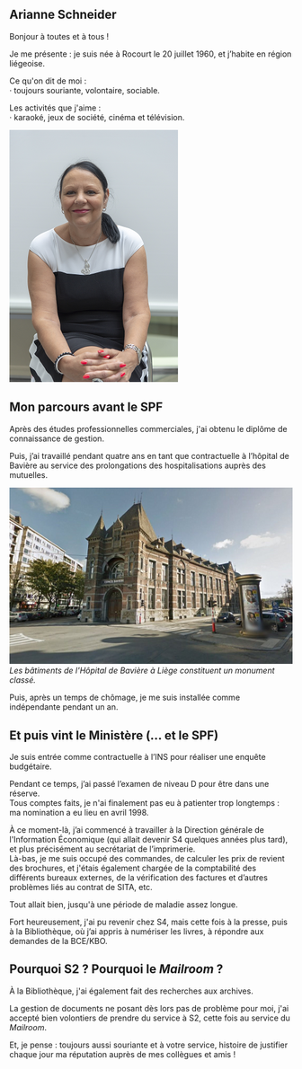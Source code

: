 <link rel="stylesheet" href="S2.css">
<link rel="stylesheet" href="foghorn2.css">

## Arianne Schneider 

Bonjour à toutes et à tous !

Je me présente : je suis née à Rocourt le 20 juillet 1960, et j’habite en région liégeoise.

Ce qu'on dit de moi :  
&middot; toujours souriante, volontaire, sociable.

Les activités que j'aime :  
&middot; karaoké, jeux de société, cinéma et télévision.

![](Arianne_Schneider.png)

## Mon parcours avant le SPF

Après des études professionnelles commerciales, j'ai obtenu le diplôme de connaissance de gestion.

Puis, j’ai travaillé pendant quatre ans en tant que contractuelle à l’hôpital de Bavière au service des prolongations des hospitalisations auprès des mutuelles.

![](Baviere.png)  
*Les bâtiments de l'Hôpital de Bavière à Liège constituent un monument classé.*

Puis, après un temps de chômage, je me suis installée comme indépendante pendant un an.

## Et puis vint le Ministère (... et le SPF)

Je suis entrée comme contractuelle à l’INS pour réaliser une enquête budgétaire.

Pendant ce temps, j’ai passé l’examen de niveau D pour être dans une réserve.  
Tous comptes faits, je n'ai finalement pas eu à patienter trop longtemps : ma nomination a eu lieu en avril 1998. 

&Agrave; ce moment-là, j’ai commencé à travailler à la Direction générale de l'Information &Eacute;conomique (qui allait devenir S4 quelques années plus tard), et plus précisément au secrétariat de l’imprimerie.  
Là-bas, je me suis occupé des commandes, de calculer les prix de revient des brochures, et j'étais également chargée de la comptabilité des différents bureaux externes, de la vérification des factures et d’autres problèmes liés au contrat de SITA, etc.

Tout allait bien, jusqu'à une période de maladie assez longue.

Fort heureusement, j'ai pu revenir chez S4, mais cette fois à la presse, puis à la Bibliothèque, où j’ai appris à numériser les livres, à répondre aux demandes de la BCE/KBO.

## Pourquoi S2 ? Pourquoi le *Mailroom* ?

&Agrave; la Bibliothèque, j'ai également fait des recherches aux archives. 

La gestion de documents ne posant dès lors pas de problème pour moi, j'ai accepté bien volontiers de prendre du service à S2, cette fois au service du *Mailroom*.

Et, je pense : toujours aussi souriante et à votre service, histoire de justifier chaque jour ma réputation auprès de mes collègues et amis !

